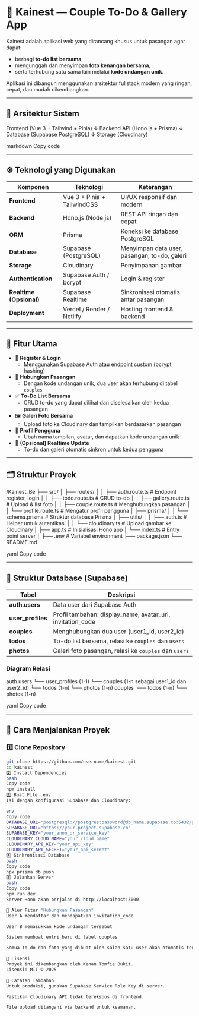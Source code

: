 # 💞 Kainest — Couple To-Do & Gallery App

Kainest adalah aplikasi web yang dirancang khusus untuk pasangan agar dapat:
- berbagi **to-do list bersama**,  
- mengunggah dan menyimpan **foto kenangan bersama**,  
- serta terhubung satu sama lain melalui **kode undangan unik**.  

Aplikasi ini dibangun menggunakan arsitektur fullstack modern yang ringan, cepat, dan mudah dikembangkan.

---

## 🧩 Arsitektur Sistem

Frontend (Vue 3 + Tailwind + Pinia)
↓
Backend API (Hono.js + Prisma)
↓
Database (Supabase PostgreSQL)
↓
Storage (Cloudinary)

markdown
Copy code

---

## ⚙️ Teknologi yang Digunakan

| Komponen | Teknologi | Keterangan |
|-----------|------------|-------------|
| **Frontend** | Vue 3 + Pinia + TailwindCSS | UI/UX responsif dan modern |
| **Backend** | Hono.js (Node.js) | REST API ringan dan cepat |
| **ORM** | Prisma | Koneksi ke database PostgreSQL |
| **Database** | Supabase (PostgreSQL) | Menyimpan data user, pasangan, to-do, galeri |
| **Storage** | Cloudinary | Penyimpanan gambar |
| **Authentication** | Supabase Auth / bcrypt | Login & register |
| **Realtime (Opsional)** | Supabase Realtime | Sinkronisasi otomatis antar pasangan |
| **Deployment** | Vercel / Render / Netlify | Hosting frontend & backend |

---

## 🧠 Fitur Utama

- 🔐 **Register & Login**
  - Menggunakan Supabase Auth atau endpoint custom (bcrypt hashing)
- 💞 **Hubungkan Pasangan**
  - Dengan kode undangan unik, dua user akan terhubung di tabel `couples`
- ✅ **To-Do List Bersama**
  - CRUD to-do yang dapat dilihat dan diselesaikan oleh kedua pasangan
- 🖼️ **Galeri Foto Bersama**
  - Upload foto ke Cloudinary dan tampilkan berdasarkan pasangan
- 👤 **Profil Pengguna**
  - Ubah nama tampilan, avatar, dan dapatkan kode undangan unik
- 🔔 **(Opsional) Realtime Update**
  - To-do dan galeri otomatis sinkron untuk kedua pengguna

---

## 🗂️ Struktur Proyek

/Kainest_Be
├── src/
│ ├── routes/
│ │ ├── auth.route.ts # Endpoint register, login
│ │ ├── todo.route.ts # CRUD to-do
│ │ ├── gallery.route.ts # Upload & list foto
│ │ ├── couple.route.ts # Menghubungkan pasangan
│ │ └── profile.route.ts # Mengatur profil pengguna
│ ├── prisma/
│ │ └── schema.prisma # Struktur database Prisma
│ ├── utils/
│ │ ├── auth.ts # Helper untuk autentikasi
│ │ └── cloudinary.ts # Upload gambar ke Cloudinary
│ ├── app.ts # Inisialisasi Hono app
│ └── index.ts # Entry point server
│
├── .env # Variabel environment
├── package.json
└── README.md

yaml
Copy code

---

## 🧱 Struktur Database (Supabase)

| Tabel | Deskripsi |
|-------|------------|
| **auth.users** | Data user dari Supabase Auth |
| **user_profiles** | Profil tambahan: display_name, avatar_url, invitation_code |
| **couples** | Menghubungkan dua user (user1_id, user2_id) |
| **todos** | To-do list bersama, relasi ke `couples` dan `users` |
| **photos** | Galeri foto pasangan, relasi ke `couples` dan `users` |

### Diagram Relasi
auth.users
└── user_profiles (1-1)
└── couples (1-n sebagai user1_id dan user2_id)
└── todos (1-n)
└── photos (1-n)
couples
└── todos (1-n)
└── photos (1-n)

yaml
Copy code

---

## 🚀 Cara Menjalankan Proyek

### 1️⃣ Clone Repository
```bash
git clone https://github.com/username/kainest.git
cd kainest
2️⃣ Install Dependencies
bash
Copy code
npm install
3️⃣ Buat File .env
Isi dengan konfigurasi Supabase dan Cloudinary:

env
Copy code
DATABASE_URL="postgresql://postgres:password@db_name.supabase.co:5432/postgres"
SUPABASE_URL="https://your-project.supabase.co"
SUPABASE_KEY="your_anon_or_service_key"
CLOUDINARY_CLOUD_NAME="your_cloud_name"
CLOUDINARY_API_KEY="your_api_key"
CLOUDINARY_API_SECRET="your_api_secret"
4️⃣ Sinkronisasi Database
bash
Copy code
npx prisma db push
5️⃣ Jalankan Server
bash
Copy code
npm run dev
Server Hono akan berjalan di http://localhost:3000

📸 Alur Fitur "Hubungkan Pasangan"
User A mendaftar dan mendapatkan invitation_code

User B memasukkan kode undangan tersebut

Sistem membuat entri baru di tabel couples

Semua to-do dan foto yang dibuat oleh salah satu user akan otomatis terhubung ke pasangan tersebut (via couple_id)

🧾 Lisensi
Proyek ini dikembangkan oleh Kenan Tomfie Bukit.
Lisensi: MIT © 2025

💬 Catatan Tambahan
Untuk produksi, gunakan Supabase Service Role Key di server.

Pastikan Cloudinary API tidak terekspos di frontend.

File upload ditangani via backend untuk keamanan.